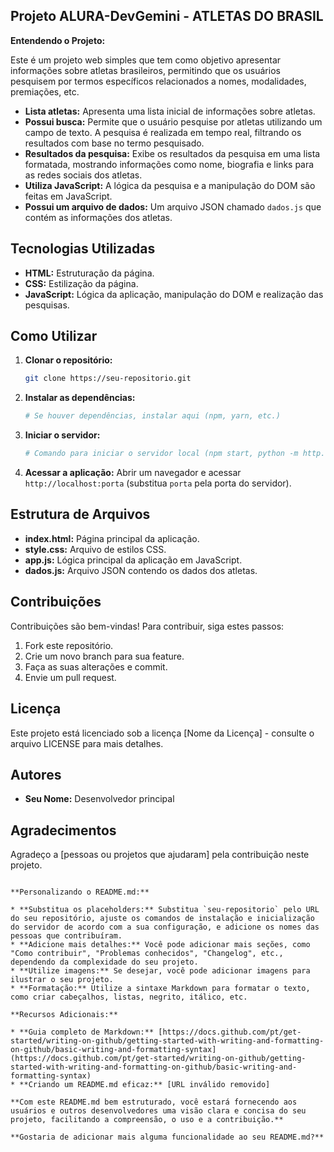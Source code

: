 ## **Projeto ALURA-DevGemini - ATLETAS DO BRASIL**

**Entendendo o Projeto:**

Este é um projeto web simples que tem como objetivo apresentar informações sobre atletas brasileiros, permitindo que os usuários pesquisem por termos específicos relacionados a nomes, modalidades, premiações, etc.

* **Lista atletas:** Apresenta uma lista inicial de informações sobre atletas.
* **Possui busca:** Permite que o usuário pesquise por atletas utilizando um campo de texto. A pesquisa é realizada em tempo real, filtrando os resultados com base no termo pesquisado.
* **Resultados da pesquisa:** Exibe os resultados da pesquisa em uma lista formatada, mostrando informações como nome, biografia e links para as redes sociais dos atletas.
* **Utiliza JavaScript:** A lógica da pesquisa e a manipulação do DOM são feitas em JavaScript.
* **Possui um arquivo de dados:** Um arquivo JSON chamado `dados.js` que contém as informações dos atletas.

## Tecnologias Utilizadas
* **HTML:** Estruturação da página.
* **CSS:** Estilização da página.
* **JavaScript:** Lógica da aplicação, manipulação do DOM e realização das pesquisas.

## Como Utilizar
1. **Clonar o repositório:**
   ```bash
   git clone https://seu-repositorio.git
   ```

2. **Instalar as dependências:**
   ```bash
   # Se houver dependências, instalar aqui (npm, yarn, etc.)
   ```
3. **Iniciar o servidor:**
   ```bash
   # Comando para iniciar o servidor local (npm start, python -m http.server, etc.)
   ```
4. **Acessar a aplicação:**
   Abrir um navegador e acessar `http://localhost:porta` (substitua `porta` pela porta do servidor).

## Estrutura de Arquivos
* **index.html:** Página principal da aplicação.
* **style.css:** Arquivo de estilos CSS.
* **app.js:** Lógica principal da aplicação em JavaScript.
* **dados.js:** Arquivo JSON contendo os dados dos atletas.

## Contribuições
Contribuições são bem-vindas! Para contribuir, siga estes passos:
1. Fork este repositório.
2. Crie um novo branch para sua feature.
3. Faça as suas alterações e commit.
4. Envie um pull request.

## Licença
Este projeto está licenciado sob a licença [Nome da Licença] - consulte o arquivo LICENSE para mais detalhes.

## Autores
* **Seu Nome:** Desenvolvedor principal

## Agradecimentos
Agradeço a [pessoas ou projetos que ajudaram] pela contribuição neste projeto.
```

**Personalizando o README.md:**

* **Substitua os placeholders:** Substitua `seu-repositorio` pelo URL do seu repositório, ajuste os comandos de instalação e inicialização do servidor de acordo com a sua configuração, e adicione os nomes das pessoas que contribuíram.
* **Adicione mais detalhes:** Você pode adicionar mais seções, como "Como contribuir", "Problemas conhecidos", "Changelog", etc., dependendo da complexidade do seu projeto.
* **Utilize imagens:** Se desejar, você pode adicionar imagens para ilustrar o seu projeto.
* **Formatação:** Utilize a sintaxe Markdown para formatar o texto, como criar cabeçalhos, listas, negrito, itálico, etc.

**Recursos Adicionais:**

* **Guia completo de Markdown:** [https://docs.github.com/pt/get-started/writing-on-github/getting-started-with-writing-and-formatting-on-github/basic-writing-and-formatting-syntax](https://docs.github.com/pt/get-started/writing-on-github/getting-started-with-writing-and-formatting-on-github/basic-writing-and-formatting-syntax)
* **Criando um README.md eficaz:** [URL inválido removido]

**Com este README.md bem estruturado, você estará fornecendo aos usuários e outros desenvolvedores uma visão clara e concisa do seu projeto, facilitando a compreensão, o uso e a contribuição.**

**Gostaria de adicionar mais alguma funcionalidade ao seu README.md?**
